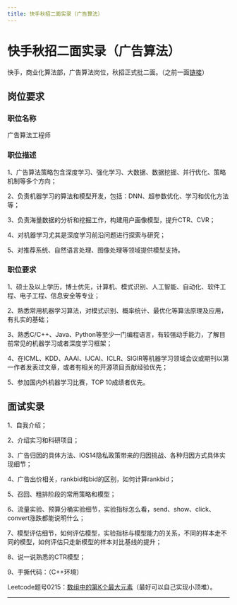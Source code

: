 ```yaml
---
title: 快手秋招二面实录（广告算法）
---
```


# 快手秋招二面实录（广告算法）

<script type="text/javascript" src="/include/head.js"></script>

快手，商业化算法部，广告算法岗位，秋招正式批二面。（之前一面<a href="https://www.dywan.xyz/zone/202208/160001">链接</a>）

## 岗位要求

### 职位名称

广告算法工程师

### 职位描述

1、广告算法策略包含深度学习、强化学习、大数据、数据挖掘、并行优化、策略机制等多个方向；

2、负责机器学习的算法和模型开发，包括：DNN、超参数优化、学习和优化方法等；

3、负责海量数据的分析和挖掘工作，构建用户画像模型，提升CTR、CVR；

4、对机器学习尤其是深度学习前沿问题进行探索与研究；

5、对推荐系统、自然语言处理、图像处理等领域提供模型支持。

### 职位要求

1、硕士及以上学历，博士优先，计算机、模式识别、人工智能、自动化、软件工程、电子工程、信息安全等专业；

2、熟悉常用机器学习算法，对模式识别、概率统计、最优化等算法原理及应用，有扎实的基础；

3、熟悉C/C++、Java、Python等至少一门编程语言，有较强动手能力，了解目前常见的机器学习或者深度学习框架；

4、在ICML、KDD、AAAI、IJCAI、ICLR、SIGIR等机器学习领域会议或期刊以第一作者发表过文章，或者有相关的开源项目贡献经验优先；

5、参加国内外机器学习比赛，TOP 10成绩者优先。

## 面试实录

1、自我介绍；

2、介绍实习和科研项目；

3、广告归因的具体方法、IOS14隐私政策带来的归因挑战、各种归因方式具体实现细节；

4、广告出价相关，rankbid和bid的区别，如何计算rankbid；

5、召回、粗排阶段的常用策略和模型；

6、流量实验、预算分桶实验细节，实验指标怎么看，send、show、click、convert涨跌都能说明什么；

7、模型评估细节，如何评估模型，实验指标与模型能力的关系，不同的样本走不同的模型，如何评估只走新模型的样本对比基线的提升；

8、说一说熟悉的CTR模型；

9、手撕代码：（C++环境）

Leetcode题号0215：<a href="https://leetcode.cn/problems/kth-largest-element-in-an-array">数组中的第K个最大元素</a>（最好可以自己实现小顶堆）。

---

<script type="text/javascript" src="/include/tail.js"></script>
